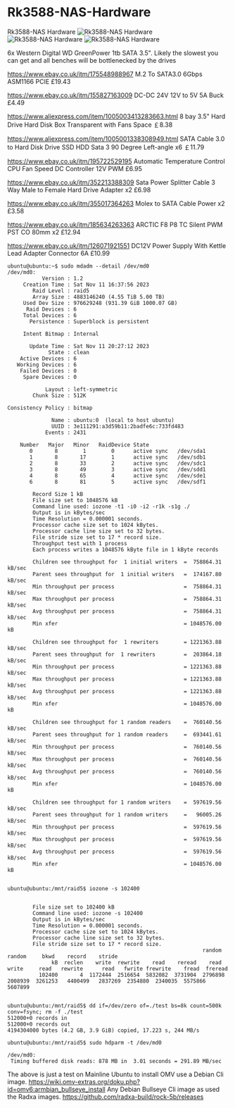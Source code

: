 # Rk3588-NAS-Hardware
Rk3588-NAS Hardware
![Rk3588-NAS Hardware](https://github.com/StuartIanNaylor/Rk3588-NAS-Hardware/blob/main/img/rk3588nas1.jpg)
![Rk3588-NAS Hardware](https://github.com/StuartIanNaylor/Rk3588-NAS-Hardware/blob/main/img/rk3588nas2.jpg)
![Rk3588-NAS Hardware](https://github.com/StuartIanNaylor/Rk3588-NAS-Hardware/blob/main/img/rk3588nas3.jpg)

6x Western Digital WD GreenPower 1tb SATA 3.5". Likely the slowest you can get and all benches will be bottlenecked by the drives

https://www.ebay.co.uk/itm/175548988967 M.2 To SATA3.0 6Gbps ASM1166 PCIE £19.43

https://www.ebay.co.uk/itm/155827163009 DC-DC 24V 12V to 5V 5A Buck £4.49

https://www.aliexpress.com/item/1005003413283663.html 8 bay 3.5" Hard Drive Hard Disk Box Transparent with Fans Space ￡8.38

https://www.aliexpress.com/item/1005001338308949.html SATA Cable 3.0 to Hard Disk Drive SSD HDD Sata 3 90 Degree Left-angle x6 ￡11.79

https://www.ebay.co.uk/itm/195722529195 Automatic Temperature Control CPU Fan Speed DC Controller 12V PWM £6.95

https://www.ebay.co.uk/itm/352213388309 Sata Power Splitter Cable 3 Way Male to Female Hard Drive Adapter x2 £6.98

https://www.ebay.co.uk/itm/355017364263 Molex to SATA Cable Power x2 £3.58

https://www.ebay.co.uk/itm/185634263363 ARCTIC F8 P8 TC Silent PWM PST CO 80mm x2 £12.94

https://www.ebay.co.uk/itm/126071921551 DC12V Power Supply With Kettle Lead Adapter Connector 6A £10.99

```
ubuntu@ubuntu:~$ sudo mdadm --detail /dev/md0
/dev/md0:
           Version : 1.2
     Creation Time : Sat Nov 11 16:37:56 2023
        Raid Level : raid5
        Array Size : 4883146240 (4.55 TiB 5.00 TB)
     Used Dev Size : 976629248 (931.39 GiB 1000.07 GB)
      Raid Devices : 6
     Total Devices : 6
       Persistence : Superblock is persistent

     Intent Bitmap : Internal

       Update Time : Sat Nov 11 20:27:12 2023
             State : clean
    Active Devices : 6
   Working Devices : 6
    Failed Devices : 0
     Spare Devices : 0

            Layout : left-symmetric
        Chunk Size : 512K

Consistency Policy : bitmap

              Name : ubuntu:0  (local to host ubuntu)
              UUID : 3e111291:a3d59b11:2badfe6c:733fd483
            Events : 2431

    Number   Major   Minor   RaidDevice State
       0       8        1        0      active sync   /dev/sda1
       1       8       17        1      active sync   /dev/sdb1
       2       8       33        2      active sync   /dev/sdc1
       3       8       49        3      active sync   /dev/sdd1
       4       8       65        4      active sync   /dev/sde1
       6       8       81        5      active sync   /dev/sdf1
```
```
        Record Size 1 kB
        File size set to 1048576 kB
        Command line used: iozone -t1 -i0 -i2 -r1k -s1g ./
        Output is in kBytes/sec
        Time Resolution = 0.000001 seconds.
        Processor cache size set to 1024 kBytes.
        Processor cache line size set to 32 bytes.
        File stride size set to 17 * record size.
        Throughput test with 1 process
        Each process writes a 1048576 kByte file in 1 kByte records

        Children see throughput for  1 initial writers  =  758864.31 kB/sec
        Parent sees throughput for  1 initial writers   =  174167.80 kB/sec
        Min throughput per process                      =  758864.31 kB/sec
        Max throughput per process                      =  758864.31 kB/sec
        Avg throughput per process                      =  758864.31 kB/sec
        Min xfer                                        = 1048576.00 kB

        Children see throughput for  1 rewriters        = 1221363.88 kB/sec
        Parent sees throughput for  1 rewriters         =  203864.18 kB/sec
        Min throughput per process                      = 1221363.88 kB/sec
        Max throughput per process                      = 1221363.88 kB/sec
        Avg throughput per process                      = 1221363.88 kB/sec
        Min xfer                                        = 1048576.00 kB

        Children see throughput for 1 random readers    =  760140.56 kB/sec
        Parent sees throughput for 1 random readers     =  693441.61 kB/sec
        Min throughput per process                      =  760140.56 kB/sec
        Max throughput per process                      =  760140.56 kB/sec
        Avg throughput per process                      =  760140.56 kB/sec
        Min xfer                                        = 1048576.00 kB

        Children see throughput for 1 random writers    =  597619.56 kB/sec
        Parent sees throughput for 1 random writers     =   96005.26 kB/sec
        Min throughput per process                      =  597619.56 kB/sec
        Max throughput per process                      =  597619.56 kB/sec
        Avg throughput per process                      =  597619.56 kB/sec
        Min xfer                                        = 1048576.00 kB
```
```

ubuntu@ubuntu:/mnt/raid5$ iozone -s 102400


        File size set to 102400 kB
        Command line used: iozone -s 102400
        Output is in kBytes/sec
        Time Resolution = 0.000001 seconds.
        Processor cache size set to 1024 kBytes.
        Processor cache line size set to 32 bytes.
        File stride size set to 17 * record size.
                                                              random    random     bkwd    record    stride
              kB  reclen    write  rewrite    read    reread    read     write     read   rewrite      read   fwrite frewrite    fread  freread
          102400       4  1172444  2516654  5832082  3731904  2796898  2008939  3261253   4400499   2837269  2354880  2340035  5575866  5607899
```
```

ubuntu@ubuntu:/mnt/raid5$ dd if=/dev/zero of=./test bs=8k count=500k conv=fsync; rm -f ./test
512000+0 records in
512000+0 records out
4194304000 bytes (4.2 GB, 3.9 GiB) copied, 17.223 s, 244 MB/s
```
```
ubuntu@ubuntu:/mnt/raid5$ sudo hdparm -t /dev/md0

/dev/md0:
 Timing buffered disk reads: 878 MB in  3.01 seconds = 291.89 MB/sec
```
The above is just a test on Mainline Ubuntu to install OMV use a Debian Cli image.
https://wiki.omv-extras.org/doku.php?id=omv6:armbian_bullseye_install
Any Debian Bullseye Cli image as used the Radxa images.
https://github.com/radxa-build/rock-5b/releases


